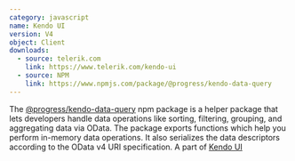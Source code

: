 ```yaml
---
category: javascript
name: Kendo UI 
version: V4
object: Client
downloads:
  - source: telerik.com
    link: https://www.telerik.com/kendo-ui
  - source: NPM
    link: https://www.npmjs.com/package/@progress/kendo-data-query
---
```

The [@progress/kendo-data-query](https://www.npmjs.com/package/@progress/kendo-data-query) npm package is a helper package that lets developers handle data operations like sorting, filtering, grouping, and aggregating data via OData. The package exports functions which help you perform in-memory data operations. It also serializes the data descriptors according to the OData v4 URI specification. A part of [Kendo UI](https://www.telerik.com/kendo-ui)
